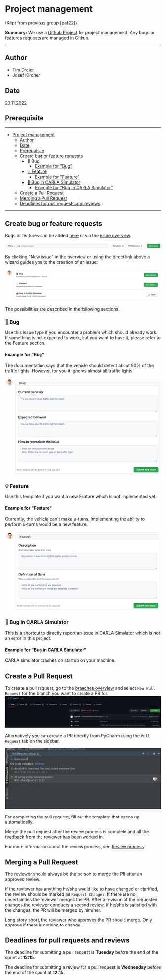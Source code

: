 # Project management

(Kept from previous group [paf22])

**Summary:** We use a [Github Project](https://github.com/users/ll7/projects/2) for project management.
Any bugs or features requests are managed in Github.

---

## Author

- Tim Dreier
- Josef Kircher

## Date

23.11.2022

## Prerequisite

---
<!-- TOC -->
- [Project management](#project-management)
  - [Author](#author)
  - [Date](#date)
  - [Prerequisite](#prerequisite)
  - [Create bug or feature requests](#create-bug-or-feature-requests)
    - [🐞 Bug](#-bug)
      - [Example for "Bug"](#example-for-bug)
    - [💡 Feature](#-feature)
      - [Example for "Feature"](#example-for-feature)
    - [🚗 Bug in CARLA Simulator](#-bug-in-carla-simulator)
      - [Example for "Bug in CARLA Simulator"](#example-for-bug-in-carla-simulator)
  - [Create a Pull Request](#create-a-pull-request)
  - [Merging a Pull Request](#merging-a-pull-request)
  - [Deadlines for pull requests and reviews](#deadlines-for-pull-requests-and-reviews)
<!-- TOC -->

---

## Create bug or feature requests

Bugs or features can be added [here](https://github.com/ll7/paf22/issues/new/choose) or via the [issue overview](https://github.com/ll7/paf22/issues).

![create issue](../00_assets/create_issue.png)

By clicking "New issue" in the overview or using the direct link above a wizard guides you to the creation of an issue:

![issue wizard](../00_assets/issue_wizard.png)

The possibilities are described in the following sections.

### 🐞 Bug

Use this issue type if you encounter a problem which should already work.
If something is not expected to work, but you want to have it, please refer to the Feature section.

#### Example for "Bug"

The documentation says that the vehicle should detect about 90% of the traffic lights.
However, for you it ignores almost all traffic lights.

![bug template](../00_assets/bug_template.png)

### 💡 Feature

Use this template if you want a new Feature which is not implemented yet.

#### Example for "Feature"

Currently, the vehicle can't make u-turns.
Implementing the ability to perform u-turns would be a new feature.

![feature template](../00_assets/feature_template.png)

### 🚗 Bug in CARLA Simulator

This is a shortcut to directly report an issue in CARLA Simulator which is not an error in this project.

#### Example for "Bug in CARLA Simulator"

CARLA simulator crashes on startup on your machine.

## Create a Pull Request

To create a pull request, go to the [branches overview](https://github.com/ll7/paf22/branches) and select ``New Pull Request`` for the branch you want to create a PR for.
![img.png](../00_assets/branch_overview.png)

Alternatively you can create a PR directly from PyCharm using the ``Pull Request`` tab on the sidebar.

![img.png](../00_assets/Pycharm_PR.png)

For completing the pull request, fill out the template that opens up automatically.

Merge the pull request after the review process is complete and all the feedback from the reviewer has been worked in.

For more information about the review process, see [Review process](./07_review_guideline.md).

## Merging a Pull Request

The reviewer should always be the person to merge the PR after an approved review.

If the reviewer has anything he/she would like to have changed or clarified, the review should be marked as `Request Changes`.
If there are no uncertainties the reviewer merges the PR. After a revision of the requested changes the reviewer conducts a second review, if he/she is satisfied with the changes, the PR will be merged by him/her.

Long story short, the reviewer who approves the PR should merge. Only approve if there is nothing to change.

## Deadlines for pull requests and reviews

The deadline for submitting a pull request is **Tuesday** before the end of the sprint at **12:15**.

The deadline for submitting a review for a pull request is **Wednesday** before the end of the sprint at **12:15**.
